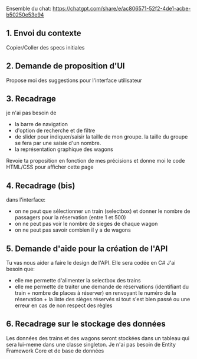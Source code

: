 Ensemble du chat: https://chatgpt.com/share/e/ac806571-52f2-4de1-acbe-b50250e53e94

## 1. Envoi du contexte
Copier/Coller des specs initiales

## 2. Demande de proposition d'UI
Propose moi des suggestions pour l'interface utilisateur

## 3. Recadrage
je n'ai pas besoin de
- la barre de navigation
- d'option de recherche et de filtre
- de slider pour indiquer/saisir la taille de mon groupe. la taille du groupe se fera par une saisie d'un nombre. 
- la représentation graphique des wagons

Revoie ta proposition en fonction de mes précisions et donne moi le code HTML/CSS pour afficher cette page

## 4. Recadrage (bis)
dans l'interface: 
- on ne peut que sélectionner un train (selectbox) et donner le nombre de passagers pour la réservation (entre 1 et 500)
- on ne peut pas voir le nombre de sieges de chaque wagon
- on ne peut pas savoir combien il y a de wagons

## 5. Demande d'aide pour la création de l'API
Tu vas nous aider a faire le design de l'API. Elle sera codée en C#
J'ai besoin que:
- elle me permette d'alimenter la selectbox des trains
- elle me permette de traiter une demande de réservations (identifiant du train + nombre de places à réserver) en renvoyant le numéro de la réservation + la liste des sièges réservés si tout s'est bien passé ou une erreur en cas de non respect des règles

## 6. Recadrage sur le stockage des données
Les données des trains et des wagons seront stockées dans un tableau qui sera lui-meme dans une classe singleton. Je n'ai pas besoin de Entity Framework Core et de base de données

